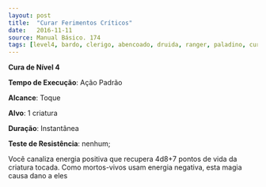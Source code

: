 ```yaml
---
layout: post
title:  "Curar Ferimentos Críticos"
date:   2016-11-11
source: Manual Básico. 174
tags: [level4, bardo, clerigo, abencoado, druida, ranger, paladino, cura, padrao, toque, criatura, instantanea, nenhum]
---
```


**Cura de Nível 4**

**Tempo de Execução**: Ação Padrão

**Alcance**: Toque

**Alvo**: 1 criatura

**Duração**: Instantânea

**Teste de Resistência**: nenhum;

Você canaliza energia positiva que recupera 4d8+7 pontos de vida da criatura tocada. Como mortos-vivos usam energia negativa, esta magia causa dano a eles
